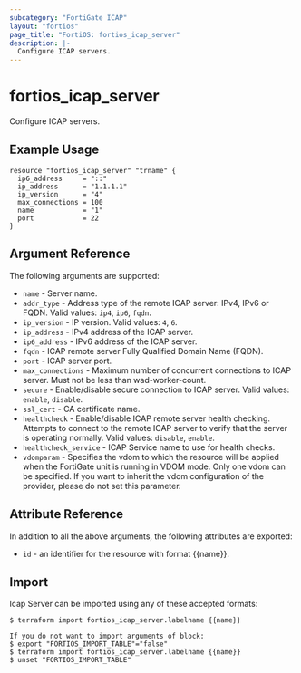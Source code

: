 ```yaml
---
subcategory: "FortiGate ICAP"
layout: "fortios"
page_title: "FortiOS: fortios_icap_server"
description: |-
  Configure ICAP servers.
---
```


# fortios_icap_server
Configure ICAP servers.

## Example Usage

```hcl
resource "fortios_icap_server" "trname" {
  ip6_address     = "::"
  ip_address      = "1.1.1.1"
  ip_version      = "4"
  max_connections = 100
  name            = "1"
  port            = 22
}
```

## Argument Reference

The following arguments are supported:

* `name` - Server name.
* `addr_type` - Address type of the remote ICAP server: IPv4, IPv6 or FQDN. Valid values: `ip4`, `ip6`, `fqdn`.
* `ip_version` - IP version. Valid values: `4`, `6`.
* `ip_address` - IPv4 address of the ICAP server.
* `ip6_address` - IPv6 address of the ICAP server.
* `fqdn` - ICAP remote server Fully Qualified Domain Name (FQDN).
* `port` - ICAP server port.
* `max_connections` - Maximum number of concurrent connections to ICAP server. Must not be less than wad-worker-count.
* `secure` - Enable/disable secure connection to ICAP server. Valid values: `enable`, `disable`.
* `ssl_cert` - CA certificate name.
* `healthcheck` - Enable/disable ICAP remote server health checking. Attempts to connect to the remote ICAP server to verify that the server is operating normally. Valid values: `disable`, `enable`.
* `healthcheck_service` - ICAP Service name to use for health checks.
* `vdomparam` - Specifies the vdom to which the resource will be applied when the FortiGate unit is running in VDOM mode. Only one vdom can be specified. If you want to inherit the vdom configuration of the provider, please do not set this parameter.


## Attribute Reference

In addition to all the above arguments, the following attributes are exported:
* `id` - an identifier for the resource with format {{name}}.

## Import

Icap Server can be imported using any of these accepted formats:
```
$ terraform import fortios_icap_server.labelname {{name}}

If you do not want to import arguments of block:
$ export "FORTIOS_IMPORT_TABLE"="false"
$ terraform import fortios_icap_server.labelname {{name}}
$ unset "FORTIOS_IMPORT_TABLE"
```
